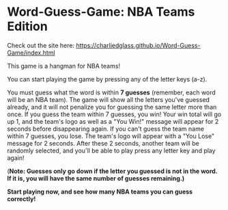 # Word-Guess-Game: NBA Teams Edition
Check out the site here: https://charliedglass.github.io/Word-Guess-Game/index.html

This game is a hangman for NBA teams!

You can start playing the game by pressing any of the letter keys (a-z).

You must guess what the word is within <b>7 guesses</b> (remember, each word will be an NBA team).  The game will show all the letters you've guessed already, and it will not penalize you for guessing the same letter more than once.  If you guess the team within 7 guesses, you win!  Your win total will go up 1, and the team's logo as well as a "You Win!" message will appear for 2 seconds before disappearing again.  If you can't guess the team name within 7 guesses, you lose.  The team's logo will appear with a "You Lose" message for 2 seconds.  After these 2 seconds, another team will be randomly selected, and you'll be able to play press any letter key and play again! 

(<b>Note: Guesses only go down if the letter you guessed is not in the word.  If it is, you will have the same number of guesses remaining.)

Start playing now, and see how many NBA teams you can guess correctly!